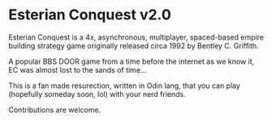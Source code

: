 # Esterian Conquest v2.0
Esterian Conquest is a 4x, asynchronous, multiplayer, spaced-based empire building strategy game originally released circa 1992 by Bentley C. Griffith. 

A popular BBS DOOR game from a time before the internet as we know it, EC was almost lost to the sands of time... 

This is a fan made resurection, written in Odin lang, that you can play (hopefully someday soon, lol) with your nerd friends.

Contributions are welcome.
